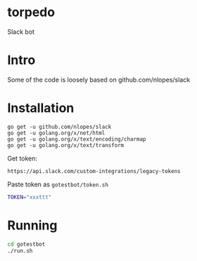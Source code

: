 # torpedo
Slack bot

# Intro

Some of the code is loosely based on github.com/nlopes/slack


# Installation

```
go get -u github.com/nlopes/slack
go get -u golang.org/x/net/html
go get -u golang.org/x/text/encoding/charmap
go get -u golang.org/x/text/transform
```

Get token:

`https://api.slack.com/custom-integrations/legacy-tokens`

Paste token as `gotestbot/token.sh`

```bash
TOKEN="xxxttt"
```

# Running

```bash
cd gotestbot
./run.sh
```
